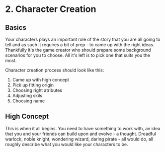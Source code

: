 # 2. Character Creation

## Basics
Your characters plays an important role of the story that you are all going to tell and as such it requires a bit of prep - to came up with the right ideas. Thankfully it's the game creator who should prepare some background scenarios for you to choose. All it's left is to pick one that suits you the most. 

Character creation process should look like this:
1. Came up with high concept
2. Pick up fitting origin
3. Choosing right atributes
4. Adjusting skils
5. Choosing name

## High Concept
This is when it all begins. You need to have something to work with, an idea that you and your friends can build upon and evolve - a thought. Dreadful warlock, noble knight, wondering wizard, daring pirate - all would do, all roughly describe what you would like your characters to be.

